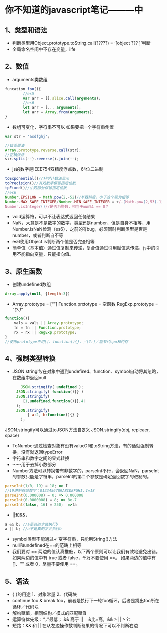 # 你不知道的javascript笔记———中
## 1、类型和语法
* 判断类型用Object.prototype.toString.call(?????) = ‘[object   ??? ]’判断
* 全局命名空间中不存在变量，iife

## 2、数值
* arguments类数组
```javascript
funcation foo(){
 		//es5
		var arr = [].slice.call(arguments);
		//es6
		let arr = [... arguments];
		let arr = Array.from(arguments);
}
```
* 数组可变化，字符串不可以
如果要把一个字符串倒置
```javascript
var str = 'asdfghj';

//错误做法
Array.prototype.reverse.call(str);
//正确做法
str.split("").reverse().join("");
```
* js的数字是IEEE754双精度浮点数，64位二进制
```javascript
toExponential()//科学计数法显示
toPrecision()//有效数字保留指定位数
tpFixed()//小数部分保留指定位数
//es6
Number.EPSILON = Math.pow(2,-52)//机器精度，小于这个视为相等
Number.MAX_SAFE_INTEGER/Number.MIN_SAFE_INTEGER = +/-(Math.pow(2,53)-1) //整数安全范围
Number.isInteger()//是否为整数，相当于num%1 == 0？
```
* void运算符，可以不让表达式返回任何结果
* NaN，大意是不是数字的数字，类型还是number，但是自身不相等，用Number.isNaN检测（es6），之前的有bug，必须同时判断类型是否是number，或者判断自不等
* es6使用Object.is判断两个值是否完全相等
* 简单值（基本值）通过值复制来传递，复合值通过引用赋值茶传递，js中的引用不能指向变量，只能指向值。

## 3、原生函数
* 创建undefined数组
```javascript
Array.apply(null, {length:3})
```
* Array.prototype = [“”]
Function.prototype = 空函数
RegExp.prototype = “_(?:)_”
```javascript
function(){
	vals = vals || Array.prototype;
	fn = fn || Function.prototype;
	rx = rx || RegExp.prototype;
}
//使用prototype不用[]、function(){}、／(?:)／能节约cpu和内存
```

## 4、强制类型转换
* JSON.stringify在对象中遇到undefined、function、symbol自动将其忽略，在数组中返回null
```javascript
	   JSON.stringify( undefined );     JSON.stringify( function(){} );     JSON.stringify(        [1,undefined,function(){},4]     );     JSON.stringify(	      { a:2, b:function(){} }
	   );
```
JSON.stringify可以通过toJSON方法自定义
JSON.stringify(obj,  replcaer,  space)
* ToNumber通过检查对象有没有valueOf和toString方法，有的话就强制转换，没有就返回typeError
* 字符串和数字之间的显式转换
* ～～用于去掉小数部分
* Number方法可以转换带有非数字的，parseInt不行，会返回NaN，parseInt的参数只能是字符串，parseInt的第二个参数是确定返回数字的进制的。
```javascript
parseInt(1/0, 19) = 18; => I
//19进制有效数字：0123456789ABCDEFGHI，I=18
parseInt(0.000008) = 0; => 0.000008
parseInt(0.0000008) = 8; => 8e-7
parseInt(false, 16) = 250;  =>fa
```
* ||和&&，
```javascript
a && b; //a是真的才会执行b
a || b; //a不是真的才会执行b
```
* symbol类型不能通过+‘’变字符串，只能用String()方法
* null和undefined在==的范畴上相等* 我们要对 == 两边的值认真推敲，以下两个原则可以让我们有效地避免出错。如果两边的值中有 true 或者 false，千万不要使用 ==。如果两边的值中有 []、"" 或者 0，尽量不要使用 ==。

## 5、语法
* { }的用途
1、对象常量
2、代码块
* continue foo & break foo，前者是执行下一轮foo循环，后者是跳出foo所在循环／代码块
* 解构赋值，相同结构／模式的匹配赋值
* 运算符优先级：“，”最低； && 高于 ||， &比=高，&& > || > ?:
* 短路：&& 和 || 在从左边操作数判断结果的情况下可以不判断右边